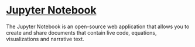 # [Jupyter Notebook](https://jupyter.org/)

The Jupyter Notebook is an open-source web application that allows you to 
create and share documents that contain live code, equations, visualizations 
and narrative text. 
